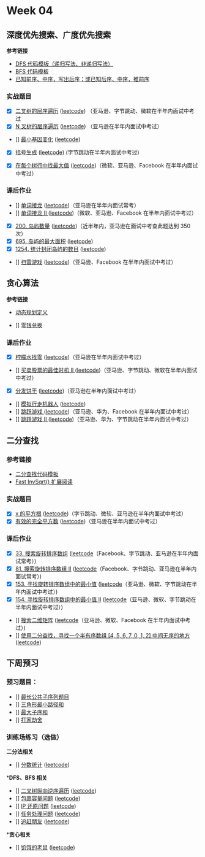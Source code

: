 # Week 04

## 深度优先搜索、广度优先搜索

**参考链接**

* [DFS 代码模板（递归写法、非递归写法）](code/template-dfs.md)
* [BFS 代码模板](code/template-bfs.md)
* [已知前序、中序，写出后序；或已知后序、中序，推前序](code/binary-tree-traversal-.md)

### 实战题目

* [x] [二叉树的层序遍历](../Week_02/code/144-binary-tree-traversal.md) ([leetcode](https://leetcode-cn.com/problems/binary-tree-level-order-traversal/)) （亚马逊、字节跳动、微软在半年内面试中考过
* [x] [N 叉树的层序遍历](code/429-n-ary-tree-level-order-traversal.md) ([leetcode](https://leetcode-cn.com/problems/n-ary-tree-level-order-traversal/)) （亚马逊在半年内面试中考过）
* [] [最小基因变化]() ([leetcode](https://leetcode-cn.com/problems/minimum-genetic-mutation/#/description))
* [x] [括号生成](../Week_02/code/22-generate-parentheses.md) ([leetcode](https://leetcode-cn.com/problems/generate-parentheses/)) (字节跳动在半年内面试中考过)
* [x] [在每个树行中找最大值](code/515-find-largest-value-in-each-tree-row.md) ([leetcode](https://leetcode-cn.com/problems/find-largest-value-in-each-tree-row/#/description))（微软、亚马逊、Facebook 在半年内面试中考过）


### 课后作业

* [] [单词接龙]() ([leetcode](https://leetcode-cn.com/problems/word-ladder/description/))（亚马逊在半年内面试常考）
* [] [单词接龙 II ]() ([leetcode](https://leetcode-cn.com/problems/word-ladder-ii/description/))（微软、亚马逊、Facebook 在半年内面试中考过）
* [x] [200. 岛屿数量](code/200-number-of-islands.md) ([leetcode](https://leetcode-cn.com/problems/number-of-islands/))（近半年内，亚马逊在面试中考查此题达到 350 次）
* [x] [695. 岛屿的最大面积](code/659-max-area-of-island.md) ([leetcode](https://leetcode-cn.com/problems/max-area-of-island/))
* [x] [1254. 统计封闭岛屿的数目](code/1254-number-of-closed-islands.md) ([leetcode](https://leetcode-cn.com/problems/number-of-closed-islands/))
* [] [扫雷游戏]() ([leetcode](https://leetcode-cn.com/problems/minesweeper/description/))（亚马逊、Facebook 在半年内面试中考过）



## 贪心算法

**参考链接**

* [动态规划定义](https://zh.wikipedia.org/wiki/%E5%8A%A8%E6%80%81%E8%A7%84%E5%88%92)

* [] [零钱兑换](https://leetcode-cn.com/problems/coin-change/)

### 课后作业

* [x] [柠檬水找零](code/860-lemonade-change.md) ([leetcode](https://leetcode-cn.com/problems/lemonade-change))（亚马逊在半年内面试中考过）
* [] [买卖股票的最佳时机 II ]() ([leetcode](https://leetcode-cn.com/problems/best-time-to-buy-and-sell-stock-ii/description/))（亚马逊、字节跳动、微软在半年内面试中考过）
* [x] [分发饼干](code/455-assign-cookies.md) ([leetcode](https://leetcode-cn.com/problems/assign-cookies/description/))（亚马逊在半年内面试中考过）
* [] [模拟行走机器人]() ([leetcode](https://leetcode-cn.com/problems/walking-robot-simulation/description/))
* [] [跳跃游戏 ]() ([leetcode](https://leetcode-cn.com/problems/jump-game/))（亚马逊、华为、Facebook 在半年内面试中考过）
* [] [跳跃游戏 II ]() ([leetcode](https://leetcode-cn.com/problems/jump-game-ii/))（亚马逊、华为、字节跳动在半年内面试中考过）


## 二分查找

### 参考链接

* [二分查找代码模板](code/template-binary-search.md)
* [Fast InvSqrt() 扩展阅读](https://www.beyond3d.com/content/articles/8/)

### 实战题目

* [x] [x 的平方根](code/69-sqrtx.md) ([leetcode](https://leetcode-cn.com/problems/sqrtx/))（字节跳动、微软、亚马逊在半年内面试中考过）
* [x] [有效的完全平方数](code/367-valid-perfect-square.md) ([leetcode](https://leetcode-cn.com/problems/valid-perfect-square/))（亚马逊在半年内面试中考过）

### 课后作业

* [x] [33. 搜索旋转排序数组](code/33-search-in-rotated-sorted-array.md) ([leetcode](https://leetcode-cn.com/problems/search-in-rotated-sorted-array/)（Facebook、字节跳动、亚马逊在半年内面试常考）)
* [x] [81. 搜索旋转排序数组 II](code/81-search-in-rotated-sorted-array-ii.md) ([leetcode](https://leetcode-cn.com/problems/search-in-rotated-sorted-array-ii/)（Facebook、字节跳动、亚马逊在半年内面试常考）)
* [x] [153. 寻找旋转排序数组中的最小值](code/153-find-minimum-in-rotated-sorted-array.md) ([leetcode](https://leetcode-cn.com/problems/find-minimum-in-rotated-sorted-array/)（亚马逊、微软、字节跳动在半年内面试中考过）)
* [x] [154. 寻找旋转排序数组中的最小值 II](code/154-find-minimum-in-rotated-sorted-array-ii.md) ([leetcode](https://leetcode-cn.com/problems/find-minimum-in-rotated-sorted-array-ii/)（亚马逊、微软、字节跳动在半年内面试中考过）)
* [] [搜索二维矩阵]() ([leetcode](https://leetcode-cn.com/problems/search-a-2d-matrix/)（亚马逊、微软、Facebook 在半年内面试中考过）)
* [] [使用二分查找，寻找一个半有序数组 [4, 5, 6, 7, 0, 1, 2] 中间无序的地方]() ([leetcode]())





## 下周预习

### 预习题目：

* [] [最长公共子序列题目](https://leetcode-cn.com/problems/longest-common-subsequence/)
* [] [三角形最小路径和](https://leetcode-cn.com/problems/triangle/description/)
* [] [最大子序和](https://leetcode-cn.com/problems/maximum-subarray/)
* [] [打家劫舍](https://leetcode-cn.com/problems/house-robber/)




### 训练场练习（选做）

**二分法相关**

* [] [分数统计]() ([leetcode](https://u.geekbang.org/playground/exam/823?question=7683))

***DFS、BFS 相关**

* [] [二叉树纵向逆序遍历]() ([leetcode](https://u.geekbang.org/playground/exam/823?question=8135))
* [] [包裹容量问题]() ([leetcode](https://u.geekbang.org/playground/exam/823?question=7685))
* [] [IP 还原问题]() ([leetcode](https://u.geekbang.org/playground/exam/823?question=7686))
* [] [任务处理问题]() ([leetcode](https://u.geekbang.org/playground/exam/823?question=7687))
* [] [追赶朋友]() ([leetcode](https://u.geekbang.org/playground/exam/823?question=7674))

***贪心相关**

* [] [饥饿的老鼠]() ([leetcode](https://u.geekbang.org/playground/exam/823?question=7688))
